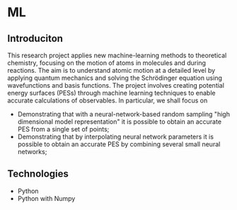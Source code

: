 # ML

## Introduciton
This research project applies new machine-learning methods to theoretical chemistry, focusing on the motion of atoms in molecules and during reactions. The aim is to understand atomic motion at a detailed level by applying quantum mechanics and solving the Schrödinger equation using wavefunctions and basis functions. The project involves creating potential energy surfaces (PESs) through machine learning techniques to enable accurate calculations of observables. In particular, we shall focus on 
* Demonstrating that with a neural-network-based random sampling "high dimensional model representation" it is possible to obtain an accurate PES from a single set of points;
* Demonstrating that by interpolating neural network parameters it is possible to obtain an accurate PES by combining several small neural networks;

## Technologies

* Python
* Python with Numpy
